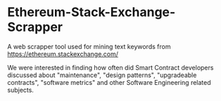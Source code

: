 # Ethereum-Stack-Exchange-Scrapper

A web scrapper tool used for mining text keywords from https://ethereum.stackexchange.com/

We were interested in finding how often did Smart Contract developers discussed about "maintenance", "design patterns", "upgradeable contracts", 
"software metrics" and other Software Engineering related subjects.
